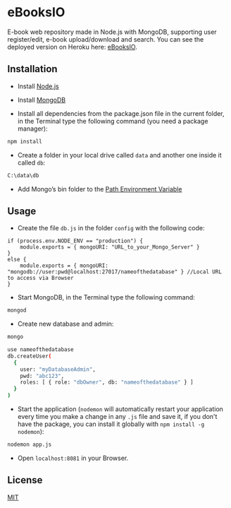 # eBooksIO

E-book web repository made in Node.js with MongoDB, supporting user register/edit, e-book upload/download and search. You can see the deployed version on Heroku here: [eBooksIO](https://ebooksio.herokuapp.com).

## Installation

* Install [Node.js](https://nodejs.org/en/)
* Install [MongoDB](https://www.mongodb.com)

* Install all dependencies from the package.json file in the current folder, in the Terminal type the following command (you need a package manager):

```bash
npm install
```

* Create a folder in your local drive called ```data``` and another one inside it called ```db```:
```bash
C:\data\db
```

* Add Mongo’s bin folder to the [Path Environment Variable](https://dangphongvanthanh.wordpress.com/2017/06/12/add-mongos-bin-folder-to-the-path-environment-variable/)

## Usage

* Create the file ```db.js``` in the folder ```config``` with the following code:

```node
if (process.env.NODE_ENV == "production") {
    module.exports = { mongoURI: "URL_to_your_Mongo_Server" }
}
else {
    module.exports = { mongoURI: "mongodb://user:pwd@localhost:27017/nameofthedatabase" } //Local URL to access via Browser
}
```

* Start MongoDB, in the Terminal type the following command:

```bash
mongod
```

* Create new database and admin:

```bash
mongo

use nameofthedatabase
db.createUser(
  {
    user: "myDatabaseAdmin",
    pwd: "abc123",
    roles: [ { role: "dbOwner", db: "nameofthedatabase" } ]
  }
)
```

* Start the application (```nodemon``` will automatically restart your application every time you make a change in any ```.js``` file and save it, if you don't have the package, you can install it globally with ```npm install -g nodemon```):
```bash
nodemon app.js
```

* Open ```localhost:8081``` in your Browser.

## License
[MIT](https://choosealicense.com/licenses/mit/)
